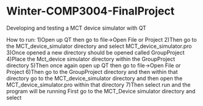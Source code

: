 # Winter-COMP3004-FinalProject
Developing and testing a MCT device simulator with QT

How to run: 1)Open up QT then go to file->Open File or Project 2)Then go to the MCT_device_simulator directory and select MCT_device_simulator.pro 3)Once opened a new directory should be opened called GroupProject 4)Place the Mct_device simulator directory within the GroupProject directory 5)Then once again open up QT then go to file->Open File or Project 6)Then go to the GroupProject directory and then within that directory go to the MCT_device_simulator directory and then open the MCT_device_simulator.pro within that directory 7)Then select run and the program will be running First go to the MCT_Device simulator directory and select
